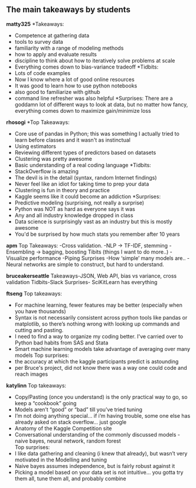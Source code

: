 ## The main takeaways by students


**matty325**
*Takeaways:
 * Competence at gathering data
 * tools to survey data
 * familiarity with a range of modeling methods
 * how to apply and evaluate results
 * discipline to think about how to iteratively solve problems at scale
 * Everything comes down to bias-variance tradeoff
*Tidbits:
 * Lots of code examples
 * Now I know where a lot of good online resources
 * It was good to learn how to use python notebooks
 * also good to familiarize with github
 * command line refresher was also helpful
*Surprises: There are a goddamn lot of different ways to look at data, but no matter how fancy, everything comes down to maximize gain/minimize loss

**rhosogi**
*Top Takeaways:
 * Core use of pandas in Python; this was something I actually tried to learn before classes and it wasn't as instinctual
 * Using estimators 
 * Reviewing different types of predictors based on datasets
 * Clustering was pretty awesome
 * Basic understanding of a real coding language
*Tidbits:
 * StackOverflow is amazing
 * The devil is in the detail (syntax, random Internet findings)
 * Never feel like an idiot for taking time to prep your data
 * Clustering is fun in theory and practice
 * Kaggle seems like it could become an addiction
*Surprises:
 * Predictive modeling (surprising, not really a surprise)
 * Python was NOT as hard as everyone says it was
 * Any and all industry knowledge dropped in class
 * Data science is surprisingly vast as an industry but this is mostly awesome
 * You'd be surprised by how much stats you remember after 10 years

**apm**
Top Takeaways:
  -Cross validation.
  -NLP -> TF-IDF, stemming
  -Ensembling -> bagging, boosting
Tibits (things I want to do more..)
  -Visualize performance
  -Piping
Surprises
-How ‘simple’ many models are..
-Neural networks are simple to construct, but hard to understand.

**bruceakerseattle**
  Takeaways-JSON, Web API, bias vs variance, cross validation
  Tidbits-Slack
  Surprises- SciKitLearn has everything


**ftseng**
Top takeaways:
  * For machine learning, fewer features may be better (especially when you have thousands)
  * Syntax is not necessarily consistent across python tools like pandas or matplotlib, so there’s nothing wrong with looking up commands and cutting and pasting.
  * I need to find a way to organize my coding better. I've carried over to Python bad habits from SAS and Stata
  * Smart machine learning models take advantage of averaging over many models
Top surprises:
  * the accuracy at which the kaggle participants predict is astounding
  * per Bruce's project, did not know there was a way one could code and reach images

**katylinn**
Top takeaways:
  * Copy/Pasting (once you understand) is the only practical way to go, so keep a “cookbook” going
  * Models aren’t “good” or “bad” till you’ve tried tuning
  * I’m not doing anything special… if i’m having trouble, some one else has already asked on stack overflow… just google
  * Anatomy of the Kaggle Competition site
  * Conversational understanding of the commonly discussed models - naive bayes, neural network, random forest  
Top surprises:
  * I like data gathering and cleaning (i knew that already), but wasn’t very motivated in the Modelling and tuning
  * Naive bayes assumes independence, but is fairly robust against it
  * Picking a model based on your data set is not intuitive… you gotta try them all, tune them all, and probably combine
